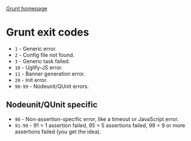 [Grunt homepage](https://github.com/cowboy/grunt)

# Grunt exit codes

* `1` - Generic error.
* `2` - Config file not found.
* `3` - Generic task failed.
* `10` - Uglify-JS error.
* `11` - Banner generation error.
* `20` - Init error.
* `90-99` - Nodeunit/QUnit errors.

## Nodeunit/QUnit specific

* `90` - Non-assertion-specific error, like a timeout or JavaScript error.
* `91-99` - 91 = 1 assertion failed, 95 = 5 assertions failed, 99 = 9 or more assertions failed (you get the idea).
